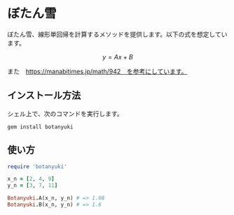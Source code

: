 # ぼたん雪

ぼたん雪、線形単回帰を計算するメソッドを提供します。以下の式を想定しています。

$$y=Ax+B$$

また　https://manabitimes.jp/math/942　を参考にしています。

## インストール方法

シェル上で、次のコマンドを実行します。

```console
gem install botanyuki
```

## 使い方

```ruby
require 'botanyuki'

x_n = [2, 4, 9]
y_n = [3, 7, 11]

Botanyuki.A(x_n, y_n) # => 1.08
Botanyuki.B(x_n, y_n) # => 1.6
```
